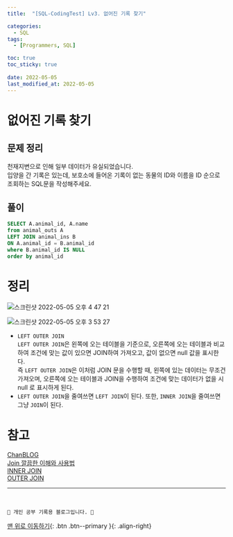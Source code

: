 ```yaml
---
title:  "[SQL-CodingTest] Lv3. 없어진 기록 찾기"

categories:
  - SQL
tags:
  - [Programmers, SQL]

toc: true
toc_sticky: true
 
date: 2022-05-05
last_modified_at: 2022-05-05
---
```


# 없어진 기록 찾기
## 문제 정리
천재지변으로 인해 일부 데이터가 유실되었습니다. <br>
입양을 간 기록은 있는데, 보호소에 들어온 기록이 없는 동물의 ID와 이름을 ID 순으로 조회하는 SQL문을 작성해주세요.
## 풀이
```sql
SELECT A.animal_id, A.name
from animal_outs A
LEFT JOIN animal_ins B
ON A.animal_id = B.animal_id
where B.animal_id IS NULL
order by animal_id
```
# 정리
![스크린샷 2022-05-05 오후 4 47 21](https://user-images.githubusercontent.com/59405576/166881621-682bf535-20a8-4fe6-ba5e-4b1805550b2b.png)

![스크린샷 2022-05-05 오후 3 53 27](https://user-images.githubusercontent.com/59405576/166875146-3133527b-19d4-4b3e-84da-b52134f35bd7.png)

- `LEFT OUTER JOIN` <br>
`LEFT OUTER JOIN`은 왼쪽에 오는 테이블을 기준으로, 오른쪽에 오는 테이블과 비교하여 조건에 맞는 값이 있으면 JOIN하여 가져오고, 값이 없으면 null 값을 표시한다.<br>
즉 `LEFT OUTER JOIN`은 이처럼 JOIN 문을 수행할 때, 왼쪽에 있는 데이터는 무조건 가져오며, 오른쪽에 오는 테이블과 JOIN을 수행하여 조건에 맞는 데이터가 없을 시 null 로 표시하게 된다.
- `LEFT OUTER JOIN`을 줄여쓰면 `LEFT JOIN`이 된다. 또한, `INNER JOIN`을 줄여쓰면 그냥 `JOIN`이 된다.

# 참고
[ChanBLOG](https://chanhuiseok.github.io/posts/db-7/)<br>
[Join 깔끔한 이해와 사용법](https://yoo-hyeok.tistory.com/98)<br>
[INNER JOIN](http://egloos.zum.com/sweeper/v/3002133)<br>
[OUTER JOIN](http://egloos.zum.com/sweeper/v/3002220)

***
<br>

    💛 개인 공부 기록용 블로그입니다. 👻

[맨 위로 이동하기](#){: .btn .btn--primary }{: .align-right}